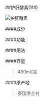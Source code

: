 ##护肝酵素(11#)

![护肝酵素](images/011_mark.jpg)

####成分
>

####功能
>

####用法
>

####容量
>480ml/瓶

####原产地
>泰国净土村 